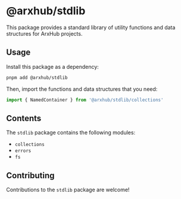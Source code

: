 # @arxhub/stdlib

This package provides a standard library of utility functions and data structures for ArxHub projects.

## Usage

Install this package as a dependency:

```bash
pnpm add @arxhub/stdlib
```

Then, import the functions and data structures that you need:

```typescript
import { NamedContainer } from '@arxhub/stdlib/collections'
```

## Contents

The `stdlib` package contains the following modules:

- `collections`
- `errors`
- `fs`

## Contributing

Contributions to the `stdlib` package are welcome!
